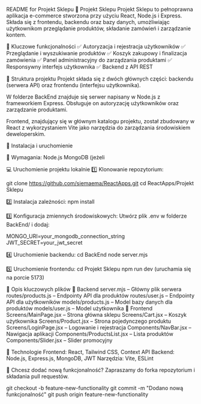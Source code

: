 README for Projekt Sklepu
🛒 Projekt Sklepu
Projekt Sklepu to pełnoprawna aplikacja e-commerce stworzona przy użyciu React, Node.js i Express.
Składa się z frontendu, backendu oraz bazy danych, umożliwiając użytkownikom przeglądanie produktów,
składanie zamówień i zarządzanie kontem.

📌 Kluczowe funkcjonalności
✅ Autoryzacja i rejestracja użytkowników
✅ Przeglądanie i wyszukiwanie produktów
✅ Koszyk zakupowy i finalizacja zamówienia
✅ Panel administracyjny do zarządzania produktami
✅ Responsywny interfejs użytkownika
✅ Backend z API REST

📂 Struktura projektu
Projekt składa się z dwóch głównych części: backendu (serwera API) oraz frontendu (interfejsu użytkownika).

W folderze BackEnd znajduje się serwer napisany w Node.js z frameworkiem Express. Obsługuje on autoryzację użytkowników oraz zarządzanie produktami.

Frontend, znajdujący się w głównym katalogu projektu, został zbudowany w React z wykorzystaniem Vite jako narzędzia do zarządzania środowiskiem deweloperskim.



🚀 Instalacja i uruchomienie

🔧 Wymagania:
Node.js
MongoDB (jeżeli 

💻 Uruchomienie projektu lokalnie
1️⃣ Klonowanie repozytorium:

git clone https://github.com/siemaema/ReactApps.git
cd ReactApps/Projekt Sklepu

2️⃣ Instalacja zależności:
npm install

3️⃣ Konfiguracja zmiennych środowiskowych:
Utwórz plik .env w folderze BackEnd/ i dodaj:

MONGO_URI=your_mongodb_connection_string
JWT_SECRET=your_jwt_secret

4️⃣ Uruchomienie backendu:
cd BackEnd
node server.mjs

5️⃣ Uruchomienie frontendu:
cd Projekt Sklepu
npm run dev (uruchamia się na porcie 5173)

📜 Opis kluczowych plików
🔹 Backend
server.mjs – Główny plik serwera
routes/products.js – Endpointy API dla produktów
routes/user.js – Endpointy API dla użytkowników
models/products.js – Model bazy danych dla produktów
models/user.js – Model użytkownika
🔹 Frontend
Screens/MainPage.jsx – Strona główna sklepu
Screens/Cart.jsx – Koszyk użytkownika
Screens/Product.jsx – Strona pojedynczego produktu
Screens/LoginPage.jsx – Logowanie i rejestracja
Components/NavBar.jsx – Nawigacja aplikacji
Components/ProductsList.jsx – Lista produktów
Components/Slider.jsx – Slider promocyjny



🚀 Technologie
Frontend: React, Tailwind CSS, Context API
Backend: Node.js, Express.js, MongoDB, JWT
Narzędzia: Vite, ESLint

🤝 Chcesz dodać nową funkcjonalność? Zapraszamy do forka repozytorium i składania pull requestów.

git checkout -b feature-new-functionality
git commit -m "Dodano nową funkcjonalność"
git push origin feature-new-functionality
